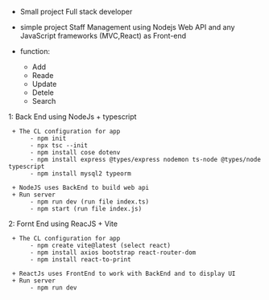 
+ Small project Full stack developer

+ simple project Staff Management using Nodejs Web API and any JavaScript frameworks (MVC,React) as Front-end

+ function:
     - Add
     - Reade
     - Update
     - Detele
     - Search

1: Back End using NodeJs + typescript

     + The CL configuration for app
          - npm init
          - npx tsc --init
          - npm install cose dotenv
          - npm install express @types/express nodemon ts-node @types/node typescript
          - npm install mysql2 typeorm

     + NodeJS uses BackEnd to build web api
     + Run server 
          - npm run dev (run file index.ts)
          - npm start (run file index.js)

2: Fornt End using ReacJS + Vite

     + The CL configuration for app
          - npm create vite@latest (select react)
          - npm install axios bootstrap react-router-dom
          - npm install react-to-print

     + ReactJs uses FrontEnd to work with BackEnd and to display UI
     + Run server 
          - npm run dev
